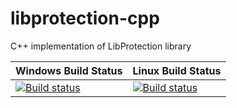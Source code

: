 # libprotection-cpp
C++ implementation of LibProtection library

| Windows Build Status | Linux Build Status |
|---|---|
|[![Build status](https://ci.appveyor.com/api/projects/status/208f56w0hy13trvx/branch/dev?svg=true)](https://ci.appveyor.com/project/libprotection/libprotection-cpp/branch/dev) | [![Build status](https://travis-ci.org/LibProtection/libprotection-cpp.svg?branch=dev)](https://travis-ci.org/LibProtection/libprotection-cpp) |

